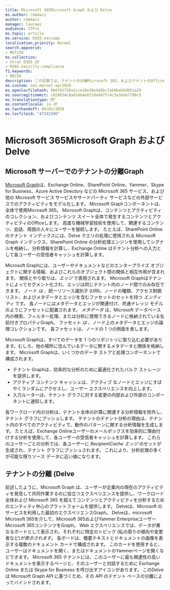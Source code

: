 ```yaml
---
title: Microsoft 365Microsoft Graph および Delve
ms.author: robmazz
author: robmazz
manager: laurawi
audience: ITPro
ms.topic: article
ms.service: O365-seccomp
localization_priority: Normal
search.appverid:
- MET150
ms.collection:
- Strat_O365_IP
- M365-security-compliance
f1.keywords:
- NOCSH
description: この記事では、テナントの分離Microsoft 365、およびテナントのOffice Graphについて説明Delve。
ms.custom: seo-marvel-apr2020
ms.openlocfilehash: 966f02726a2cce18e30e4d5bc7ab0beb5db51a29
ms.sourcegitcommit: c029834c8a914b4e072de847fc4c3a3dde7790c5
ms.translationtype: MT
ms.contentlocale: ja-JP
ms.lasthandoff: 09/02/2020
ms.locfileid: "47332390"
---
```

# <a name="microsoft-365-tenant-isolation-in-the-microsoft-graph-and-delve"></a>Microsoft 365Microsoft Graph および Delve

## <a name="tenant-isolation-in-the-microsoft-graph"></a>Microsoft サーバーでのテナントの分離Graph

[Microsoft Graph](https://developer.microsoft.com/graph)は、Exchange Online、SharePoint Online、Yammer、Skype for Business、Azure Active Directory などの Microsoft 365 サービス、および他の Microsoft サービス サービスやサードパーティ サービスなどの外部サービスでのアクティビティをモデル化します。 Microsoft Graphコンポーネントは、全体で使用Microsoft 365。 Microsoft Graphは、コンテンツとアクティビティのコレクション、およびコンテンツ スイート全体で発生するコンテンツとアクティビティのOfficeします。 高度な機械学習技術を使用して、関連するコンテンツ、会話、周囲の人々にユーザーを接続します。 たとえば、SharePoint Online のテナント インデックスには、Delve クエリの処理に使用される Microsoft Graph インデックス、SharePoint Online の分析処理エンジンを使用してシグナルを格納し、分析情報を計算し、Exchange Online はテナント分析への入力として各ユーザーの受信者キャッシュを計算します。

Microsoft Graphには、ユーザーやドキュメントなどのエンタープライズ オブジェクトに関する情報、およびこれらのオブジェクト間の関係と相互作用が含まれます。 関係とやり取りは、*エッジ* で表現されます。 Microsoft Graphはテナントによってセグメント化され、エッジは同じテナント内のノード間でのみ存在できます。 ノード *は* 、統一リソース識別子 (URI)、ノードの種類、アクセス制御リスト、およびメタデータとエッジを含むファセットのセットを持つ *エンティティ* です。 各ノードにはメタデータとエッジが関連付け、共通ナレッジ モデルのようにファセットに配置されます。 *メタデータ* は、Microsoft データベース内の検索、フィルター処理、または分析に使用できるノードに格納されている名前付きプロパティGraph。 ファセット *は* 、ノード上のメタデータとエッジの論理コレクションです。 各ファセットは、ノードの 1 つの側面を表します。 

Microsoft Graphは、すべてのデータを 1 つのリポジトリに取り込む必要があります。むしろ、他の場所に住んでいるデータに関するメタデータと関係を格納します。 Microsoft Graphは、いくつかのデータ ストアと処理コンポーネントで構成されます。

- テナント Graphは、効率的な分析のために最適化されたバルク ストレージを提供します。
- アクティブ コンテンツ キャッシュは、アクティブ なノードとエッジにすばやくランダムにアクセスし、ユーザー エクスペリエンスを向上します。
- 入力ルーターは、テナント グラフに対する変更の内部および外部のコンポーネントに通知します。

各ワークロード内の分析は、テナント全体の計算に関連する分析情報を除外し、テナント グラフにプッシュします。 テナントのテナント分析の理由は、テナント内のすべてのアクティビティで、動作のパターンに関する分析情報を生成します。 たとえば、Exchange Onlineユーザーのメールボックスを効率的に理由付けする分析を使用して、各ユーザーの受信者キャッシュを計算します。 これらのユーザーごとの分析では、各ユーザーに *RecipientCache エッジ* のセットが生成され、テナント グラフにプッシュされます。 これにより、分析処理の多くが可能な限りソース データに近い値になります。

## <a name="tenant-isolation-in-delve"></a>テナントの分離 (Delve

前述したように、Microsoft Graph は、ユーザーが企業内の現在のアクティビティを発見して共同作業するのに役立つエクスペリエンスを提供し、ワークロード全体および Microsoft 365 を超えてコンテンツとアクティビティを分析するためのエンティティ中心のプラットフォームを提供します。 Delveは、Microsoft のサービスを利用した最初のエクスペリエンスGraph。
Delveは、microsoft Microsoft 365を介して、Microsoft 365およびYammer Enterpriseユーザー Microsoft 365コンテンツをGraph。 Web エクスペリエンスでは、データが異なるボードとして表示され、それぞれに特定のトピック (私の周りの傾向や変更者など)*が表示されます*。 各ボードは、概要テキストとドキュメントの画像を表示する複数のドキュメント カードで構成されます。 このカードを使用すると、ユーザーはドキュメントを開く、またはドキュメントのYammerページを開くなどできます。 Microsoft 365 テナントには、このユーザーに最も関連性の高いドキュメントを表示するページと、そのユーザーと対話するために Exchange Online または Skype for Business を呼び出すアイコンがあります。 このDelveは Microsoft Graph API に基づくため、その API のテナント ベースの分離によってバインドされます。